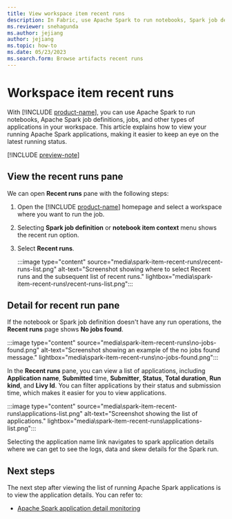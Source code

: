 ```yaml
---
title: View workspace item recent runs
description: In Fabric, use Apache Spark to run notebooks, Spark job definitions, jobs, and other types of applications. Learn how to view recent runs.
ms.reviewer: snehagunda
ms.author: jejiang
author: jejiang
ms.topic: how-to
ms.date: 05/23/2023
ms.search.form: Browse artifacts recent runs
---
```


# Workspace item recent runs

With [!INCLUDE [product-name](../includes/product-name.md)], you can use Apache Spark to run notebooks, Apache Spark job definitions, jobs, and other types of applications in your workspace. This article explains how to view your running Apache Spark applications, making it easier to keep an eye on the latest running status.

[!INCLUDE [preview-note](../includes/preview-note.md)]

## View the recent runs pane

We can open **Recent runs** pane with the following steps:

1. Open the [!INCLUDE [product-name](../includes/product-name.md)] homepage and select a workspace where you want to run the job.

1. Selecting **Spark job definition** or **notebook item context** menu shows the recent run option.

1. Select **Recent runs**.

    :::image type="content" source="media\spark-item-recent-runs\recent-runs-list.png" alt-text="Screenshot showing where to select Recent runs and the subsequent list of recent runs." lightbox="media\spark-item-recent-runs\recent-runs-list.png":::

## Detail for recent run pane

If the notebook or Spark job definition doesn't have any run operations, the **Recent runs** page shows **No jobs found**.

:::image type="content" source="media\spark-item-recent-runs\no-jobs-found.png" alt-text="Screenshot showing an example of the no jobs found message." lightbox="media\spark-item-recent-runs\no-jobs-found.png":::

In the **Recent runs** pane, you can view a list of applications, including **Application name**, **Submitted** time, **Submitter**, **Status**, **Total duration**, **Run kind**, and **Livy Id**. You can filter applications by their status and submission time, which makes it easier for you to view applications.

:::image type="content" source="media\spark-item-recent-runs\applications-list.png" alt-text="Screenshot showing the list of applications." lightbox="media\spark-item-recent-runs\applications-list.png":::

Selecting the application name link navigates to spark application details where we can get to see the logs, data and skew details for the Spark run.

## Next steps

The next step after viewing the list of running Apache Spark applications is to view the application details. You can refer to:

- [Apache Spark application detail monitoring](spark-detail-monitoring.md)
